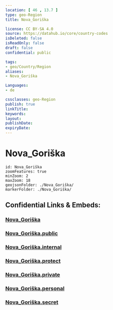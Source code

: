 ```yaml
---
location: [ 46 , 13.7 ] 
type: geo-Region
title: Nova_Goriška

license: CC BY-SA 4.0
source: https://datahub.io/core/country-codes
isDeleted: false
isReadOnly: false
draft: false
confidential: public

tags:
- geo/Country/Region
aliases:
- Nova_Goriška

Languages:
- de

cssclasses: geo-Region
publish: true
linkTitle: 
keywords: 
layout: 
publishDate: 
expiryDate: 
---
```


# Nova_Goriška

```leaflet
id: Nova_Goriška
zoomFeatures: true 
minZoom: 2 
maxZoom: 18
geojsonFolder: ./Nova_Goriška/
markerFolder: ./Nova_Goriška/
```


## Confidential Links & Embeds: 

### [Nova_Goriška](/_Standards/Earth/Continent/Europe/Europe~Central/Slovenia/Regions~Slovenia/Goriška/counties~Goriška/Nova_Goriška.md) 

### [Nova_Goriška.public](/_public/Earth/Continent/Europe/Europe~Central/Slovenia/Regions~Slovenia/Goriška/counties~Goriška/Nova_Goriška.public.md) 

### [Nova_Goriška.internal](/_internal/Earth/Continent/Europe/Europe~Central/Slovenia/Regions~Slovenia/Goriška/counties~Goriška/Nova_Goriška.internal.md) 

### [Nova_Goriška.protect](/_protect/Earth/Continent/Europe/Europe~Central/Slovenia/Regions~Slovenia/Goriška/counties~Goriška/Nova_Goriška.protect.md) 

### [Nova_Goriška.private](/_private/Earth/Continent/Europe/Europe~Central/Slovenia/Regions~Slovenia/Goriška/counties~Goriška/Nova_Goriška.private.md) 

### [Nova_Goriška.personal](/_personal/Earth/Continent/Europe/Europe~Central/Slovenia/Regions~Slovenia/Goriška/counties~Goriška/Nova_Goriška.personal.md) 

### [Nova_Goriška.secret](/_secret/Earth/Continent/Europe/Europe~Central/Slovenia/Regions~Slovenia/Goriška/counties~Goriška/Nova_Goriška.secret.md)

